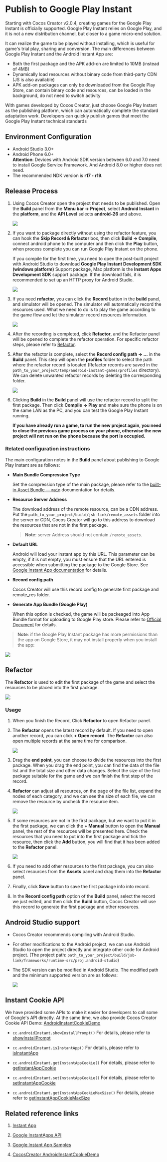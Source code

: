 # Publish to Google Play Instant

Starting with Cocos Creator v2.0.4, creating games for the Google Play Instant is officially supported. Google Play Instant relies on Google Play, and it is not a new distribution channel, but closer to a game micro-end solution. 

It can realize the game to be played without installing, which is useful for game's trial play, sharing and conversion. The main differences between Google Play Instant and the Android Instant App are:

- Both the first package and the APK add-on are limited to 10MB (instead of 4MB)
- Dynamically load resources without binary code from third-party CDN (JS is also available)
- APK add-on packages can only be downloaded from the Google Play Store, can contain binary code and resources, can be loaded in the background, do not need to switch activity

With games developed by Cocos Creator, just choose Google Play Instant as the publishing platform, which can automatically complete the standard adaptation work. Developers can quickly publish games that meet the Google Play Instant technical standards

## Environment Configuration

- Android Studio 3.0+
- Android Phone 6.0+<br>
**Attention**: Devices with Android SDK version between 6.0 and 7.0 need to install Google Service Framework. And Android 8.0 or higher does not need.
- The recommended NDK version is **r17 - r19**.

## Release Process

1. Using Cocos Creator open the project that needs to be published. Open the **Build** panel from the **Menu bar -> Project**, select **Android Instant** in the **platform**, and the **API Level** selects **android-26** and above.

    ![](publish-android-instant/builder.png)

2. If you want to package directly without using the refactor feature, you can hook the **Skip Record & Refactor** box, then click **Build -> Compile**, connect android phone to the computer and then click the **Play** button, when process complete you can run Google Play Instant on the phone.

    If you compile for the first time, you need to open the post-built project with Android Studio to download **Google Play Instant Development SDK (windows platform)** Support package, Mac platform is the **Instant Apps Development SDK** support package. If the download fails, it is recommended to set up an HTTP proxy for Android Studio.

    ![](publish-android-instant/studio_setting.png)

3. If you need **refactor**, you can click the **Record** button in the **build** panel, and simulator will be opened. The simulator will automatically record the resources used. What we need to do is to play the game according to the game flow and let the simulator record resources information.

    ![](./publish-android-instant/record.png)

4. After the recording is completed, click **Refactor**, and the Refactor panel will be opened to complete the refactor operation. For specific refactor steps, please refer to [Refactor](publish-android-instant.html#refactor).

5. After the refactor is complete, select the **Record config path -> ...** in the **Build** panel. This step will open the **profiles** folder to select the path where the refactor record is located (Refactor records are saved in the `path_to_your_project/temp/android-instant-games/profiles` directory). We can delete unwanted refactor records by deleting the corresponding folder.

    ![](publish-android-instant/refactor_record.png)

6. Clicking **Build** in the **Build** panel will use the refactor record to split the first package. Then click **Compile -> Play** and make sure the phone is on the same LAN as the PC, and you can test the Google Play Instant running.

    **If you have already run a game, to run the new project again, you need to close the previous game process on your phone, otherwise the new project will not run on the phone because the port is occupied.**

### Related configuration instructions

The main configuration notes in the **Build** panel about publishing to Google Play Instant are as follows:

- **Main Bundle Compression Type**

  Set the compression type of the main package, please refer to the [built-in Asset Bundle — `main`](../asset-manager/bundle.md#the-built-in-asset-bundle) documentation for details.

- **Resource Server Address**

  The download address of the remote resource, can be a CDN address. Put the `path_to_your_project/build/jsb-link/remote_assets` folder into the server or CDN, Cocos Creator will go to this address to download the resources that are not in the first package.
  
  > **Note**: server Address should not contain `/remote_assets`.

- **Default URL**

  Android will load your instant app by this URL. This parameter can be empty, if it is not empty, you must ensure that the URL entered is accessible when submitting the package to the Google Store. See [Google Instant App documentation](https://developer.android.com/topic/google-play-instant/getting-started/first-instant-app) for details.

- **Record config path**

  Cocos Creator will use this record config to generate first package and remote_res folder.

- **Generate App Bundle (Google Play)**

  When this option is checked, the game will be packeaged into App Bundle format for uploading to Google Play store. Please refer to [Official Document](https://developer.android.com/guide/app-bundle/) for details.

> **Note**: if the Google Play Instant package has more permissions than the app on Google Store, it may not install properly when you install the app:

![](publish-android-instant/installation_failed.png)

## Refactor

The **Refactor** is used to edit the first package of the game and select the resources to be placed into the first package.

![](publish-android-instant/refactor_desc.png)

### Usage

1. When you finish the Record, Click **Refactor** to open Refactor panel.

2. The **Refactor** opens the latest record by default. If you need to open another record, you can click **+ Open record**. The **Refactor** can also open multiple records at the same time for comparison.

    ![](publish-android-instant/refactor_multiple.png)

3. Drag the **end point**, you can choose to divide the resources into the first package. When you drag the end point, you can find the data of the file list and the total size and other data changes. Select the size of the first package suitable for the game and we can finish the first step of the record.

4. **Refactor** can adjust all resources, on the page of the file list, expand the nodes of each category, and we can see the size of each file, we can remove the resource by uncheck the resource item.

    ![](publish-android-instant/refactor_select.png)

5. If some resources are not in the first package, but we want to put it in the first package, we can click the **+ Manual** button to open the **Manual** panel, the rest of the resources will be presented here. Check the resources that you need to put into the first package and tick the resource, then click the **Add** button, you will find that it has been added to the **Refactor** panel.

    ![](publish-android-instant/refactor_manual.png)

6. If you need to add other resources to the first package, you can also select resources from the **Assets** panel and drag them into the **Refactor** panel.

7. Finally, click **Save** button to save the first package info into record.

8. In the **Record config path** option of the **Build** panel, select the record we just edited, and then click the **Build** button, Cocos Creator will use this record to generate the first package and other resources.

## Android Studio support

- Cocos Creator recommends compiling with Android Studio.
- For other modifications to the Android project, we can use Android Studio to open the project directly and integrate other code for Android project. (The project path: `path_to_your_project/build/jsb-link/frameworks/runtime-src/proj.android-studio`)
- The SDK version can be modified in Android Studio. The modified path and the minimum supported version are as follows:

  ![](publish-android-instant/sdk_version.png)

## Instant Cookie API

We have provided some APIs to make it easier for developers to call some of Google's API directly. At the same time, we also provide Cocos Creator Cookie API Demo: [AndroidInstantCookieDemo](https://github.com/cocos-creator/AndroidInstantCookieDemo)

- `cc.androidInstant.showInstallPrompt()` For details, please refer to <a href="https://developers.google.com/android/reference/com/google/android/gms/instantapps/InstantApps.html#showInstallPrompt(android.app.Activity,%20android.content.Intent,%20int,%20java.lang.String)">showInstallPrompt</a>

- `cc.androidInstant.isInstantApp()` For details, please refer to [isInstantApp](https://developers.google.com/android/reference/com/google/android/gms/instantapps/PackageManagerCompat#isInstantApp%28%29)

- `cc.androidInstant.getInstantAppCookie()` For details, please refer to [getInstantAppCookie](https://developers.google.com/android/reference/com/google/android/gms/instantapps/PackageManagerCompat.html#getInstantAppCookie%28%29)

- `cc.androidInstant.setInstantAppCookie()` For details, please refer to [setInstantAppCookie](https://developers.google.com/android/reference/com/google/android/gms/instantapps/PackageManagerCompat.html#setInstantAppCookie%28byte%5B%5D%29)

- `cc.androidInstant.getInstantAppCookieMaxSize()` For details, please refer to [getInstantAppCookieMaxSize](https://developers.google.com/android/reference/com/google/android/gms/instantapps/PackageManagerCompat.html#getInstantAppCookieMaxSize%28%29)

## Related reference links

1. [Instant App](https://developer.android.com/topic/google-play-instant/getting-started/first-instant-app)

2. [Google InstantApps API](https://developers.google.com/android/reference/com/google/android/gms/instantapps/InstantApps)

3. [Google Instant App Samples](https://github.com/googlesamples/android-instant-apps)

4. [CocosCreator AndroidInstantCookieDemo](https://github.com/cocos-creator/AndroidInstantCookieDemo)
